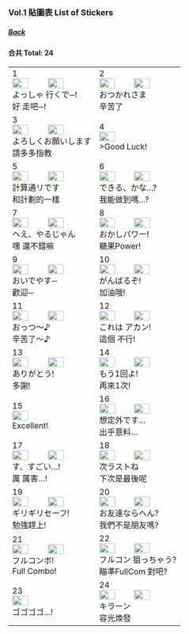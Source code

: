 ### Vol.1 貼圖表 List of Stickers<br>
##### [Back](Stickers_List.md)

#### 合共 Total: 24<br>

<table>
 <tr>
<td>1<br><img src="../../Img/Nanaon/Stamp/Original/10000001.png" width="45%"><img src="../../Img/Nanaon/Stamp/CHT/10000001.png" width="45%"><br>よっしゃ 行くで─!<br>好 走吧─!</td>
<td>2<br><img src="../../Img/Nanaon/Stamp/Original/10000002.png" width="45%"><img src="../../Img/Nanaon/Stamp/CHT/10000002.png" width="45%"><br>おつかれさま<br>辛苦了</td>
 </tr>
 <tr>
<td>3<br><img src="../../Img/Nanaon/Stamp/Original/10000003.png" width="45%"><img src="../../Img/Nanaon/Stamp/CHT/10000003.png" width="45%"><br>よろしくお願いします<br>請多多指教</td>
<td>4<br><img src="../../Img/Nanaon/Stamp/Original/10000004.png" width="45%"><br>>Good Luck!</td>
 </tr>
 <tr>
<td>5<br><img src="../../Img/Nanaon/Stamp/Original/10000005.png" width="45%"><img src="../../Img/Nanaon/Stamp/CHT/10000005.png" width="45%"><br>計算通リです<br>和計劃的一樣</td>
<td>6<br><img src="../../Img/Nanaon/Stamp/Original/10000006.png" width="45%"><img src="../../Img/Nanaon/Stamp/CHT/10000006.png" width="45%"><br>できる、かな…?<br>我能做到嗎…?</td>
 </tr>
 <tr>
<td>7<br><img src="../../Img/Nanaon/Stamp/Original/10000007.png" width="45%"><img src="../../Img/Nanaon/Stamp/CHT/10000007.png" width="45%"><br>ヘえ、やるじゃん<br>嘿 還不錯嘛</td>
<td>8<br><img src="../../Img/Nanaon/Stamp/Original/10000008.png" width="45%"><img src="../../Img/Nanaon/Stamp/CHT/10000008.png" width="45%"><br>おかしパワー!<br>糖果Power!</td>
 </tr>
 <tr>
<td>9<br><img src="../../Img/Nanaon/Stamp/Original/10000009.png" width="45%"><img src="../../Img/Nanaon/Stamp/CHT/10000009.png" width="45%"><br>おいでやす─<br>歡迎─</td>
<td>10<br><img src="../../Img/Nanaon/Stamp/Original/10000010.png" width="45%"><img src="../../Img/Nanaon/Stamp/CHT/10000010.png" width="45%"><br>がんばるぞ!<br>加油哦!</td>
 </tr>
 <tr>
<td>11<br><img src="../../Img/Nanaon/Stamp/Original/10000011.png" width="45%"><img src="../../Img/Nanaon/Stamp/CHT/10000011.png" width="45%"><br>おっつ〜♪<br>辛苦了〜♪</td>
<td>12<br><img src="../../Img/Nanaon/Stamp/Original/10000012.png" width="45%"><img src="../../Img/Nanaon/Stamp/CHT/10000012.png" width="45%"><br>これは アカン!<br>這個 不行!</td>
 </tr>
 <tr>
<td>13<br><img src="../../Img/Nanaon/Stamp/Original/10000013.png" width="45%"><img src="../../Img/Nanaon/Stamp/CHT/10000013.png" width="45%"><br>ありがとう!<br>多謝!</td>
<td>14<br><img src="../../Img/Nanaon/Stamp/Original/10000014.png" width="45%"><img src="../../Img/Nanaon/Stamp/CHT/10000014.png" width="45%"><br>もう1回よ!<br>再來1次!</td>
 </tr>
 <tr>
<td>15<br><img src="../../Img/Nanaon/Stamp/Original/10000015.png" width="45%"><br>Excellent!</td>
<td>16<br><img src="../../Img/Nanaon/Stamp/Original/10000016.png" width="45%"><img src="../../Img/Nanaon/Stamp/CHT/10000016.png" width="45%"><br>想定外です…<br>出乎意料…</td>
 </tr>
 <tr>
<td>17<br><img src="../../Img/Nanaon/Stamp/Original/10000017.png" width="45%"><img src="../../Img/Nanaon/Stamp/CHT/10000017.png" width="45%"><br>す、すごい…!<br>厲 厲害…!</td>
<td>18<br><img src="../../Img/Nanaon/Stamp/Original/10000018.png" width="45%"><img src="../../Img/Nanaon/Stamp/CHT/10000018.png" width="45%"><br>次ラストね<br>下次是最後呢</td>
 </tr>
 <tr>
<td>19<br><img src="../../Img/Nanaon/Stamp/Original/10000019.png" width="45%"><img src="../../Img/Nanaon/Stamp/CHT/10000019.png" width="45%"><br>ギリギリセーフ!<br>勉強趕上!</td>
<td>20<br><img src="../../Img/Nanaon/Stamp/Original/10000020.png" width="45%"><img src="../../Img/Nanaon/Stamp/CHT/10000020.png" width="45%"><br>お友達ならへん?<br>我們不是朋友嗎?</td>
 </tr>
 <tr>
<td>21<br><img src="../../Img/Nanaon/Stamp/Original/10000021.png" width="45%"><img src="../../Img/Nanaon/Stamp/CHT/10000021.png" width="45%"><br>フルコンボ!<br>Full Combo!</td>
<td>22<br><img src="../../Img/Nanaon/Stamp/Original/10000022.png" width="45%"><img src="../../Img/Nanaon/Stamp/CHT/10000022.png" width="45%"><br>フルコン 狙っちゃう?<br>瞄準FullCom 對吧?</td>
 </tr>
 <tr>
<td>23<br><img src="../../Img/Nanaon/Stamp/Original/10000023.png" width="45%"><br>ゴゴゴゴ…!</td>
<td>24<br><img src="../../Img/Nanaon/Stamp/Original/10000024.png" width="45%"><img src="../../Img/Nanaon/Stamp/CHT/10000024.png" width="45%"><br>キラーン<br>容光煥發</td>
 </tr>
</table>
